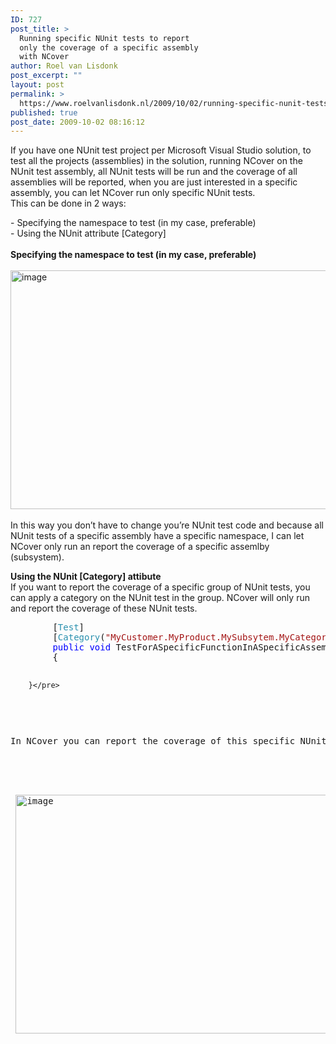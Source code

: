 ```yaml
---
ID: 727
post_title: >
  Running specific NUnit tests to report
  only the coverage of a specific assembly
  with NCover
author: Roel van Lisdonk
post_excerpt: ""
layout: post
permalink: >
  https://www.roelvanlisdonk.nl/2009/10/02/running-specific-nunit-tests-to-report-only-the-coverage-of-a-specific-assembly-with-ncover/
published: true
post_date: 2009-10-02 08:16:12
---
```

<p>If you have one NUnit test project per Microsoft Visual Studio solution, to test all the projects (assemblies) in the solution, running NCover on the NUnit test assembly, all NUnit tests will be run and the coverage of all assemblies will be reported, when you are just interested in a specific assembly, you can let NCover run only specific NUnit tests.   <br />This can be done in 2 ways:</p>  <p>- Specifying the namespace to test (in my case, preferable)   <br />- Using the NUnit attribute [Category]    <br />    <br /><strong>Specifying the namespace to test (in my case, preferable)     <br />      <br /></strong><a href="http://www.roelvanlisdonk.nl/wp-content/uploads/2009/10/image1.png"><img style="border-bottom: 0px; border-left: 0px; display: inline; border-top: 0px; border-right: 0px" title="image" border="0" alt="image" src="http://www.roelvanlisdonk.nl/wp-content/uploads/2009/10/image_thumb1.png" width="615" height="382" /></a><strong>&#160; <br /></strong>In this way you don’t have to change you’re NUnit test code and because all NUnit tests of a specific assembly have a specific namespace, I can let NCover only run an report the coverage of a specific assemlby (subsystem).    <br /></p>  <p><strong>Using the NUnit [Category] attibute     <br /></strong>If you want to report the coverage of a specific group of NUnit tests, you can apply a category on the NUnit test in the group. NCover will only run and report the coverage of these NUnit tests.</p>  <pre class="code">        [<span style="color: #2b91af">Test</span>]
        [<span style="color: #2b91af">Category</span>(<span style="color: #a31515">&quot;MyCustomer.MyProduct.MySubsytem.MyCategory&quot;</span>)]
        <span style="color: blue">public void </span>TestForASpecificFunctionInASpecificAssemlby()
        {

        }</pre>
<a href="http://11011.net/software/vspaste"></a>

<p>In NCover you can report the coverage of this specific NUnit tests category by using the values:
  <br />

  <br />&#160;<a href="http://www.roelvanlisdonk.nl/wp-content/uploads/2009/10/image.png"><img style="border-bottom: 0px; border-left: 0px; display: inline; border-top: 0px; border-right: 0px" title="image" border="0" alt="image" src="http://www.roelvanlisdonk.nl/wp-content/uploads/2009/10/image_thumb.png" width="611" height="382" /></a></p>